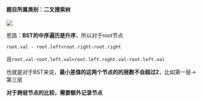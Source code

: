 #### 题目所属类别：二叉搜索树

![](https://pics.aupa.top/image-20220106150725035.png)

思路：**BST的中序遍历是升序**，所以对于root节点

`root.val - root.left<root.right-root.right`

且`root.val-root.left.val>root.left.roght.val-root.left.val`

也就是对于BST来说，**最小差值的这两个节点的的层数不会超过2**，比如第一层->第三层

**对于跨层节点的比较，需要额外记录节点**

